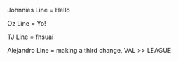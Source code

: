 Johnnies Line = Hello

Oz Line = Yo!

TJ Line = fhsuai

Alejandro Line = making a third change, VAL >> LEAGUE